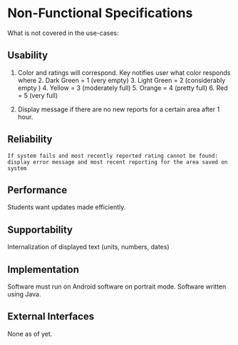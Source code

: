 # Non-Functional Specifications
What is not covered in the use-cases:

## Usability 
1. Color and ratings will correspond. Key notifies user what color responds where
   2. Dark Green = 1 (very empty)
   3. Light Green = 2 (considerably empty )
   4. Yellow = 3 (moderately full)
   5. Orange = 4 (pretty full)
   6. Red = 5 (very full)
   
2. Display message if there are no new reports for a certain area after 1 hour.  


## Reliability 
    If system fails and most recently reported rating cannot be found: display error message and most recent reporting for the area saved on system

## Performance

Students want updates made efficiently. 

## Supportability 
Internalization of displayed text (units, numbers, dates)

## Implementation
Software must run on Android software on portrait mode.
Software written using Java.

## External Interfaces 
None as of yet. 